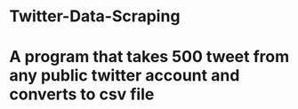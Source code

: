 # Twitter-Data-Scraping
# A program that takes 500 tweet from any public twitter account and converts to csv file
